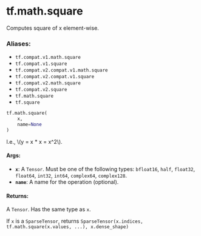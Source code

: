 <div itemscope itemtype="http://developers.google.com/ReferenceObject">
<meta itemprop="name" content="tf.math.square" />
<meta itemprop="path" content="Stable" />
</div>

# tf.math.square

Computes square of x element-wise.

### Aliases:

* `tf.compat.v1.math.square`
* `tf.compat.v1.square`
* `tf.compat.v2.compat.v1.math.square`
* `tf.compat.v2.compat.v1.square`
* `tf.compat.v2.math.square`
* `tf.compat.v2.square`
* `tf.math.square`
* `tf.square`

``` python
tf.math.square(
    x,
    name=None
)
```

<!-- Placeholder for "Used in" -->

I.e., \\(y = x * x = x^2\\).

#### Args:


* <b>`x`</b>: A `Tensor`. Must be one of the following types: `bfloat16`, `half`, `float32`, `float64`, `int32`, `int64`, `complex64`, `complex128`.
* <b>`name`</b>: A name for the operation (optional).


#### Returns:

A `Tensor`. Has the same type as `x`.

If `x` is a `SparseTensor`, returns
`SparseTensor(x.indices, tf.math.square(x.values, ...), x.dense_shape)`
